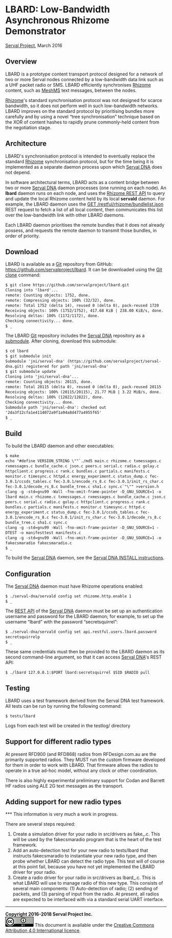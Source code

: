 LBARD: Low-Bandwidth Asynchronous Rhizome Demonstrator
======================================================
[Serval Project][], March 2016

Overview
--------

LBARD is a prototype content transport protocol designed for a network of two
or more Serval nodes connected by a low-bandwidth data link such as a UHF
packet radio or SMS.  LBARD efficiently synchronises [Rhizome][] content, such
as [MeshMS][] text messages, between the nodes.

[Rhizome][]'s standard synchronisation protocol was not designed for scarce
bandwidth, so it does not perform well in such low-bandwidth networks.  LBARD
improves on the standard protocol by prioritising bundles more carefully and by
using a novel “tree synchronisation” technique based on the XOR of content
hashes to rapidly prune commonly-held content from the negotiation stage.

Architecture
------------

LBARD's synchronisation protocol is intended to eventually replace the standard
[Rhizome][] synchronisation protocol, but for the time being it is implemented
as a separate daemon process upon which [Serval DNA][] does not depend.

In software architectural terms, LBARD acts as a content bridge between two or
more [Serval DNA][] daemon processes (one running on each node).  An **lbard**
daemon runs on each node, and uses the [Rhizome REST API][] to query and update
the local Rhizome content held by its local **servald** daemon.  For example,
the LBARD daemon uses the [GET /restful/rhizome/bundlelist.json][] REST request
to fetch a list of all local content, then communicates this list over the
low-bandwidth link with other LBARD daemons.

Each LBARD daemon prioritises the remote bundles that it does not already
possess, and requests the remote daemon to transmit those bundles, in order of
priority.

Download
--------

LBARD is available as a [Git][] repository from GitHub:
https://github.com/servalproject/lbard.  It can be downloaded using the [Git
clone][] command:

    $ git clone https://github.com/servalproject/lbard.git
    Cloning into 'lbard'...
    remote: Counting objects: 1752, done.
    remote: Compressing objects: 100% (32/32), done.
    remote: Total 1752 (delta 14), reused 0 (delta 0), pack-reused 1720
    Receiving objects: 100% (1752/1752), 417.68 KiB | 238.00 KiB/s, done.
    Resolving deltas: 100% (1172/1172), done.
    Checking connectivity... done.
    $ _

The LBARD [Git][] repository includes the [Serval DNA][] repository as a
[submodule][].  After cloning, download this submodule:

    $ cd lbard
    $ git submodule init
    Submodule 'jni/serval-dna' (https://github.com/servalproject/serval-dna.git) registered for path 'jni/serval-dna'
    $ git submodule update
    Cloning into 'jni/serval-dna'...
    remote: Counting objects: 20115, done.
    remote: Total 20115 (delta 0), reused 0 (delta 0), pack-reused 20115
    Receiving objects: 100% (20115/20115), 21.77 MiB | 3.22 MiB/s, done.
    Resolving deltas: 100% (12822/12822), done.
    Checking connectivity... done.
    Submodule path 'jni/serval-dna': checked out '2da3f12cfa1e4114072a9f1a94a8d477a4955f65'
    $ _

Build
-----

To build the LBARD daemon and other executables:

    $ make
    echo "#define VERSION_STRING \""`./md5 main.c rhizome.c txmessages.c rxmessages.c bundle_cache.c json.c peers.c serial.c radio.c golay.c httpclient.c progress.c rank.c bundles.c partials.c manifests.c monitor.c timesync.c httpd.c energy_experiment.c status_dump.c fec-3.0.1/ccsds_tables.c fec-3.0.1/encode_rs_8.c fec-3.0.1/init_rs_char.c fec-3.0.1/decode_rs_8.c bundle_tree.c sha1.c sync.c`"\"" >version.h
    clang -g -std=gnu99 -Wall -fno-omit-frame-pointer -D_GNU_SOURCE=1 -o lbard main.c rhizome.c txmessages.c rxmessages.c bundle_cache.c json.c peers.c serial.c radio.c golay.c httpclient.c progress.c rank.c bundles.c partials.c manifests.c monitor.c timesync.c httpd.c energy_experiment.c status_dump.c fec-3.0.1/ccsds_tables.c fec-3.0.1/encode_rs_8.c fec-3.0.1/init_rs_char.c fec-3.0.1/decode_rs_8.c bundle_tree.c sha1.c sync.c
    clang -g -std=gnu99 -Wall -fno-omit-frame-pointer -D_GNU_SOURCE=1 -DTEST -o manifesttest manifests.c
    clang -g -std=gnu99 -Wall -fno-omit-frame-pointer -D_GNU_SOURCE=1 -o fakecsmaradio fakecsmaradio.c
    $ _

To build the [Serval DNA][] daemon, see the [Serval DNA INSTALL instructions][].

Configuration
-------------

The [Serval DNA][] daemon must have Rhizome operations enabled:

    $ ./serval-dna/servald config set rhizome.http.enable 1
    $ _

The [REST API][] of the [Serval DNA][] daemon must be set up an authentication
username and password for the LBARD daemon; for example, to set up the username
“lbard” with the password “secretsquirrel”:

    $ ./serval-dna/servald config set api.restful.users.lbard.password secretsquirrelp
    $ _

These same credentials must then be provided to the LBARD daemon as its second
command-line argument, so that it can access [Serval DNA][]'s REST API:

    $ ./lbard 127.0.0.1:$PORT lbard:secretsquirrel $SID $RADIO pull

Testing
-------

LBARD uses a test framework derived from the Serval DNA test framework.  All tests can be run
by running the following command:

    $ tests/lbard

Logs from each test will be created in the testlog/ directory


Support for different radio types
----------------------------------

At present RFD900 (and RFD868) radios from RFDesign.com.au are the primarily supported radios.
They MUST run the custom firmware developed for them in order to work with LBARD.  That firmware
allows the radios to operate in a true ad-hoc model, without any clock or other coordination.

There is also highly experimental preliminary support for Codan and Barrett HF radios using
ALE 2G text messages as the transport.

Adding support for new radio types
----------------------------------

*** This information is very much a work in progress.

There are several steps required:

1. Create a simulation driver for your radio in src/drivers as fake_<radio type>.c.
   This will be used by the fakecsmaradio program that is the heart of the test framework.
2. Add an auto-detection test for your new radio to tests/lbard that instructs fakecsmaradio
   to instantiate your new radio type, and then probe whether LBARD can detect the radio type.
   This test will of course at this point fail, because you have not yet implemented the LBARD
   driver for your radio.
3. Create a radio driver for your radio in src/drivers as lbard_<radio type>.c.
   This is what LBARD will use to manage radio of this new type.  This consists of several main
   components: (1) Auto-detection of radio; (2) sending of packets, and (3) parsing of input from
   the radio.  At present, all radios are expected to be interfaced with via a standard serial
   UART interface.


-----
**Copyright 2016-2018 Serval Project Inc.**  
![CC-BY-4.0](./cc-by-4.0.png)
This document is available under the [Creative Commons Attribution 4.0 International licence][CC BY 4.0].


[Serval Project]: http://www.servalproject.org/
[Rhizome]: http://developer.servalproject.org/dokuwiki/doku.php?id=content:tech:rhizome
[MeshMS]: http://developer.servalproject.org/dokuwiki/doku.php?id=content:tech:meshms
[Serval DNA]: https://github.com/servalproject/serval-dna
[Serval DNA INSTALL instructions]: https://github.com/servalproject/serval-dna/blob/development/INSTALL.md
[REST API]: https://github.com/servalproject/serval-dna/blob/development/doc/REST-API.md
[Rhizome REST API]: https://github.com/servalproject/serval-dna/blob/development/doc/REST-API-Rhizome.md
[GET /restful/rhizome/bundlelist.json]: https://github.com/servalproject/serval-dna/blob/development/doc/REST-API-Rhizome.md#get-restfulrhizomebundlelistjson
[Git]: http://git-scm.org/
[submodule]: https://git-scm.com/docs/git-submodule
[Git clone]: https://git-scm.com/docs/git-clone
[CC BY 4.0]: ./LICENSE-DOCUMENTATION.md
